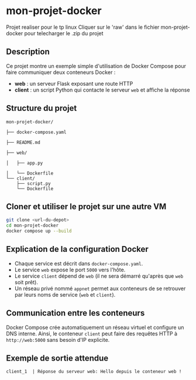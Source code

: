 # mon-projet-docker
Projet realiser pour le tp linux
Cliquer sur le 'raw' dans le fichier mon-projet-docker pour telecharger le .zip du projet

## Description
Ce projet montre un exemple simple d'utilisation de Docker Compose pour faire communiquer deux conteneurs Docker :

- **web** : un serveur Flask exposant une route HTTP
- **client** : un script Python qui contacte le serveur `web` et affiche la réponse

## Structure du projet
```
mon-projet-docker/

├── docker-compose.yaml

├── README.md

├── web/

│   ├── app.py

│   └── Dockerfile
└── client/
    ├── script.py
    └── Dockerfile
```

## Cloner et utiliser le projet sur une autre VM

```bash
git clone <url-du-depot>
cd mon-projet-docker
docker compose up --build
```

## Explication de la configuration Docker
- Chaque service est décrit dans `docker-compose.yaml`.
- Le service `web` expose le port `5000` vers l'hôte.
- Le service `client` dépend de `web` (il ne sera démarré qu'après que `web` soit prêt).
- Un réseau privé nommé `appnet` permet aux conteneurs de se retrouver par leurs noms de service (`web` et `client`).

## Communication entre les conteneurs

Docker Compose crée automatiquement un réseau virtuel et configure un DNS interne. Ainsi, le conteneur `client` peut faire des requêtes HTTP à `http://web:5000` sans besoin d'IP explicite.

## Exemple de sortie attendue
```
client_1  | Réponse du serveur web: Hello depuis le conteneur web !
```

